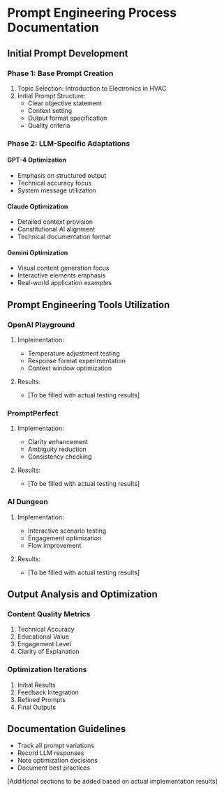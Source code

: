 # Prompt Engineering Process Documentation

## Initial Prompt Development

### Phase 1: Base Prompt Creation
1. Topic Selection: Introduction to Electronics in HVAC
2. Initial Prompt Structure:
   - Clear objective statement
   - Context setting
   - Output format specification
   - Quality criteria

### Phase 2: LLM-Specific Adaptations

#### GPT-4 Optimization
- Emphasis on structured output
- Technical accuracy focus
- System message utilization

#### Claude Optimization
- Detailed context provision
- Constitutional AI alignment
- Technical documentation format

#### Gemini Optimization
- Visual content generation focus
- Interactive elements emphasis
- Real-world application examples

## Prompt Engineering Tools Utilization

### OpenAI Playground
1. Implementation:
   - Temperature adjustment testing
   - Response format experimentation
   - Context window optimization

2. Results:
   - [To be filled with actual testing results]

### PromptPerfect
1. Implementation:
   - Clarity enhancement
   - Ambiguity reduction
   - Consistency checking

2. Results:
   - [To be filled with actual testing results]

### AI Dungeon
1. Implementation:
   - Interactive scenario testing
   - Engagement optimization
   - Flow improvement

2. Results:
   - [To be filled with actual testing results]

## Output Analysis and Optimization

### Content Quality Metrics
1. Technical Accuracy
2. Educational Value
3. Engagement Level
4. Clarity of Explanation

### Optimization Iterations
1. Initial Results
2. Feedback Integration
3. Refined Prompts
4. Final Outputs

## Documentation Guidelines
- Track all prompt variations
- Record LLM responses
- Note optimization decisions
- Document best practices

[Additional sections to be added based on actual implementation results]